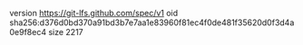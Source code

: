 version https://git-lfs.github.com/spec/v1
oid sha256:d376d0bd370a91bd3b7e7aa1e83960f81ec4f0de481f35620d0f3d4a0e9f8ec4
size 2217
